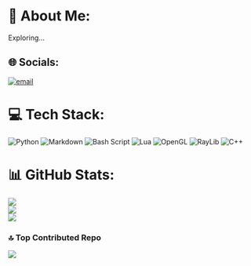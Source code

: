 # 💫 About Me:
Exploring...


## 🌐 Socials:
[![email](https://img.shields.io/badge/Email-D14836?logo=gmail&logoColor=white)](mailto:who727cares@gmail.com) 

# 💻 Tech Stack:
![Python](https://img.shields.io/badge/python-3670A0?style=for-the-badge&logo=python&logoColor=ffdd54) ![Markdown](https://img.shields.io/badge/markdown-%23000000.svg?style=for-the-badge&logo=markdown&logoColor=white) ![Bash Script](https://img.shields.io/badge/bash_script-%23121011.svg?style=for-the-badge&logo=gnu-bash&logoColor=white) ![Lua](https://img.shields.io/badge/lua-%232C2D72.svg?style=for-the-badge&logo=lua&logoColor=white) ![OpenGL](https://img.shields.io/badge/OpenGL-%23FFFFFF.svg?style=for-the-badge&logo=opengl) ![RayLib](https://img.shields.io/badge/RAYLIB-FFFFFF?style=for-the-badge&logo=raylib&logoColor=black) ![C++](https://img.shields.io/badge/c++-%2300599C.svg?style=for-the-badge&logo=c%2B%2B&logoColor=white)
# 📊 GitHub Stats:
![](https://github-readme-stats.vercel.app/api?username=RexarX&theme=dark&hide_border=false&include_all_commits=true&count_private=true)<br/>
![](https://nirzak-streak-stats.vercel.app/?user=RexarX&theme=dark&hide_border=false)<br/>
![](https://github-readme-stats.vercel.app/api/top-langs/?username=RexarX&theme=dark&hide_border=false&include_all_commits=true&count_private=true&layout=compact)

### 🔝 Top Contributed Repo
![](https://github-contributor-stats.vercel.app/api?username=RexarX&limit=5&theme=dark&combine_all_yearly_contributions=true)
